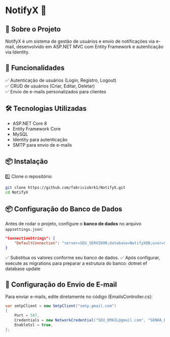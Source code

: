 # NotifyX 📩

## 📖 Sobre o Projeto
NotifyX é um sistema de gestão de usuários e envio de notificações via e-mail, desenvolvido em ASP.NET MVC com Entity Framework e autenticação via Identity.

## 🚀 Funcionalidades
✅ Autenticação de usuários (Login, Registro, Logout)  
✅ CRUD de usuários (Criar, Editar, Deletar)  
✅ Envio de e-mails personalizados para clientes  

## 🛠️ Tecnologias Utilizadas
- ASP.NET Core 8
- Entity Framework Core
- MySQL
- Identity para autenticação
- SMTP para envio de e-mails

## 📦 Instalação
1️⃣ Clone o repositório:
   ```bash
   git clone https://github.com/fabriciobrk1/NotifyX.git
   cd NotifyX
```
## 📦 Configuração do Banco de Dados  
Antes de rodar o projeto, configure o **banco de dados** no arquivo `appsettings.json`:  

```json
"ConnectionStrings": {
    "DefaultConnection": "server=SEU_SERVIDOR;database=NotifyXDB;user=SEU_USUARIO;password=SUA_SENHA"
}
```
✅ Substitua os valores conforme seu banco de dados. ✅ Após configurar, execute as migrations para preparar a estrutura do banco:
dotnet ef database update

## 📧 Configuração do Envio de E-mail
Para enviar e-mails, edite diretamente no código (EmailsController.cs):
``` c#
var smtpClient = new SmtpClient("smtp.gmail.com")
{
    Port = 587,
    Credentials = new NetworkCredential("SEU_EMAIL@gmail.com", "SENHA_DE_APLICATIVO"),
    EnableSsl = true,
};
```
